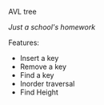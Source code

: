 AVL tree

*Just a school's homework*

Features:

* Insert a key
* Remove a key
* Find a key
* Inorder traversal
* Find Height
